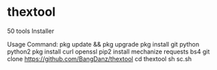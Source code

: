 # thextool
50 tools Installer

Usage Command:
pkg update && pkg upgrade
pkg install git python python2
pkg install curl openssl
pip2 install mechanize requests bs4
git clone https://github.com/BangDanz/thextool
cd thextool
sh sc.sh
